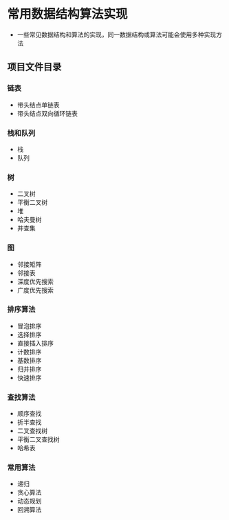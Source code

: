 # 常用数据结构算法实现

* 一些常见数据结构和算法的实现，同一数据结构或算法可能会使用多种实现方法

## 项目文件目录

### 链表

* 带头结点单链表
* 带头结点双向循环链表

### 栈和队列

* 栈
* 队列

### 树

* 二叉树
* 平衡二叉树
* 堆
* 哈夫曼树
* 并查集

### 图

* 邻接矩阵
* 邻接表
* 深度优先搜索
* 广度优先搜索



### 排序算法

* 冒泡排序
* 选择排序
* 直接插入排序
* 计数排序
* 基数排序
* 归并排序
* 快速排序

### 查找算法

* 顺序查找
* 折半查找
* 二叉查找树
* 平衡二叉查找树
* 哈希表

### 常用算法

* 递归
* 贪心算法
* 动态规划
* 回溯算法
